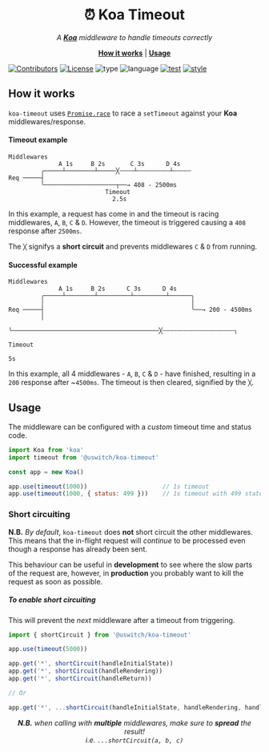 <h1 align="center">⏰ Koa Timeout</h1>

<p align="center">
  <i>
    A <b><a href="http://koajs.com">Koa</a></b> middleware to handle
  timeouts correctly
  </i>
</p>

<p align="center">
  <b><a href="#hot-it-works">How it works</a></b>
  |
  <b><a href="#usage">Usage</a></b>
</p>

[![Contributors](https://img.shields.io/badge/contributors-2-orange.svg?style=for-the-badge)](#contributors)
[![License](https://img.shields.io/github/license/mashape/apistatus.svg?style=for-the-badge)]()
![type](https://img.shields.io/badge/⚡-library-c45366.svg?style=for-the-badge)
![language](https://img.shields.io/badge/❤-Node-da776c.svg?style=for-the-badge)
[![test](https://img.shields.io/badge/🔬-Jest-e9a279.svg?style=for-the-badge)](https://facebook.github.io/jest/)
[![style](https://img.shields.io/badge/🎨-Standard-e4ca93.svg?style=for-the-badge)](https://standardjs.com)

## How it works

`koa-timeout` uses
[`Promise.race`](https://developer.mozilla.org/en-US/docs/Web/JavaScript/Reference/Global_Objects/Promise/race)
to race a `setTimeout` against your **Koa** middlewares/response.

#### Timeout example
```
Middlewares
              A 1s     B 2s       C 3s      D 4s
         ╭─────┴────────┴─────╳╌╌╌╌┴╌╌╌╌╌╌╌╌╌┴╌╌╌╌╌
Req ─────┤
         ╰────────────────────┬──→ 408 - 2500ms
                           Timeout
                             2.5s
```
In this example, a request has come in and the timeout is racing
middlewares, `A`, `B`, `C` & `D`. However, the timeout is triggered
causing a `408` response after `2500ms`.

The `╳` signifys a **short circuit** and prevents middlewares `C` &
`D` from running.


#### Successful example
```
Middlewares
              A 1s     B 2s      C 3s      D 4s
         ╭─────┴────────┴─────────┴─────────┴──────╮
         │                                         │
Req ─────┤                                         ╰──→ 200 - 4500ms
         │
         ╰─────────────────────────────────────────╳╌╌╌╌╌╌╌╌╌╌╌╌╌╌╌╌╌╌╌╌╮
                                                                     Timeout
                                                                        5s
```
In this example, all 4 middlewares - `A`, `B`, `C` & `D` - have
finished, resulting in a `200` response after ~`4500ms`. The timeout
is then cleared, signified by the `╳`.

## Usage

The middleware can be configured with a _custom_ timeout time and
status code.

```js
import Koa from 'koa'
import timeout from '@uswitch/koa-timeout'

const app = new Koa()

app.use(timeout(1000))                     // 1s timeout
app.use(timeout(1000, { status: 499 }))    // 1s timeout with 499 status
```

### Short circuiting

**N.B.** _By default_, `koa-timeout` does **not** short circuit the
other middlewares. This means that the in-flight request will _continue_ to be
processed even though a response has already been sent.

This behaviour can be useful in **development** to see where the slow
parts of the request are, however, in **production** you probably want
to kill the request as soon as possible.

##### **To enable short circuiting**

This will prevent the _next_ middleware after a timeout from
triggering.

```js
import { shortCircuit } from '@uswitch/koa-timeout'

app.use(timeout(5000))

app.get('*', shortCircuit(handleInitialState))
app.get('*', shortCircuit(handleRendering))
app.get('*', shortCircuit(handleReturn))

// Or

app.get('*', ...shortCircuit(handleInitialState, handleRendering, handleReturn))
```

<p align="center">
<i>
  <b>N.B.</b> when calling with <b>multiple</b> middlewares, make sure
  to <b>spread</b> the result!
  </br>
  i.e. <code>...shortCircuit(a, b, c)</code>
</i>
</p>
